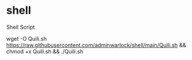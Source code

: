 # shell
Shell Script

wget -O Quili.sh https://raw.githubusercontent.com/adminwarlock/shell/main/Quili.sh && chmod +x Quili.sh && ./Quili.sh